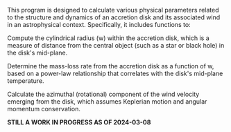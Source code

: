 This program is designed to calculate various physical parameters related to the structure and dynamics of an accretion disk and its associated wind in an astrophysical context. Specifically, it includes functions to:

Compute the cylindrical radius (w) within the accretion disk, which is a measure of distance from the central object (such as a star or black hole) in the disk's mid-plane.

Determine the mass-loss rate from the accretion disk as a function of w, based on a power-law relationship that correlates with the disk's mid-plane temperature.

Calculate the azimuthal (rotational) component of the wind velocity emerging from the disk, which assumes Keplerian motion and angular momentum conservation.

**STILL A WORK IN PROGRESS AS OF 2024-03-08**
